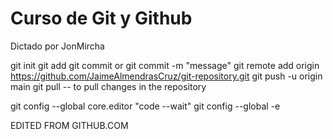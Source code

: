 # Curso de Git y Github

Dictado por JonMircha

git init
git add
git commit or git commit -m "message"
git remote add origin https://github.com/JaimeAlmendrasCruz/git-repository.git
git push -u origin main
git pull -- to pull changes in the repository

git config --global core.editor "code --wait"
git config --global -e

EDITED FROM GITHUB.COM  
